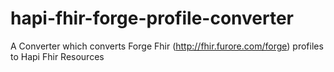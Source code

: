 # hapi-fhir-forge-profile-converter
A Converter which converts Forge Fhir (http://fhir.furore.com/forge) profiles to Hapi Fhir Resources
